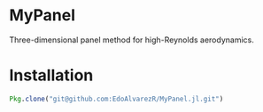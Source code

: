 # MyPanel
Three-dimensional panel method for high-Reynolds aerodynamics.

# Installation
```julia
Pkg.clone("git@github.com:EdoAlvarezR/MyPanel.jl.git")
```
